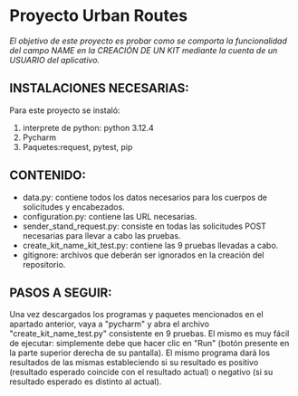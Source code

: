 # Proyecto Urban Routes 

_El objetivo de este proyecto es probar como se comporta la funcionalidad del campo NAME en la CREACIÓN DE UN KIT mediante la cuenta de un USUARIO del aplicativo._

## INSTALACIONES NECESARIAS:
Para este proyecto se instaló:

1. interprete de python: python 3.12.4
2. Pycharm
3. Paquetes:request, pytest, pip


## CONTENIDO:

- data.py: contiene todos los datos necesarios para los cuerpos de solicitudes y encabezados.
- configuration.py: contiene las URL necesarias.
- sender_stand_request.py: consiste en todas las solicitudes POST necesarias para llevar a cabo las pruebas.
- create_kit_name_kit_test.py: contiene las 9 pruebas llevadas a cabo.
- gitignore: archivos que deberán ser ignorados en la creación del repositorio.

## PASOS A SEGUIR:

Una vez descargados los programas y paquetes mencionados en el apartado anterior, vaya a "pycharm" y abra el archivo "create_kit_name_test.py" consistente en 9 pruebas. 
El mismo es muy fácil de ejecutar: simplemente debe que hacer clic en "Run" (botón presente en la parte superior derecha de su pantalla).
El mismo programa dará los resultados de las mismas estableciendo si su resultado es positivo (resultado esperado coincide con el resultado actual) o negativo (si su resultado esperado es distinto al actual).
